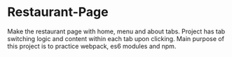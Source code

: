 # Restaurant-Page
Make the restaurant page with home, menu and about tabs. Project has tab switching logic and content within each tab upon clicking. Main purpose of this project is to practice webpack, es6 modules and npm.
